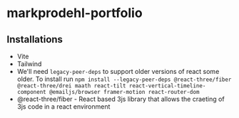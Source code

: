 # markprodehl-portfolio
##  Installations
- Vite
- Tailwind
- We'll need `legacy-peer-deps` to support older versions of react some older. To install run `npm install --legacy-peer-deps @react-three/fiber @react-three/drei maath react-tilt react-vertical-timeline-component @emailjs/browser framer-motion react-router-dom`
- @react-three/fiber - React based 3js library that allows the craeting of 3js code in a react environment